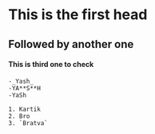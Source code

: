 # This is the first head

## Followed by another one

#### This is third one to check

```
-_Yash_
-YA**S**H
-YaSh

1. Kartik
2. Bro
3. `Bratva`
```


